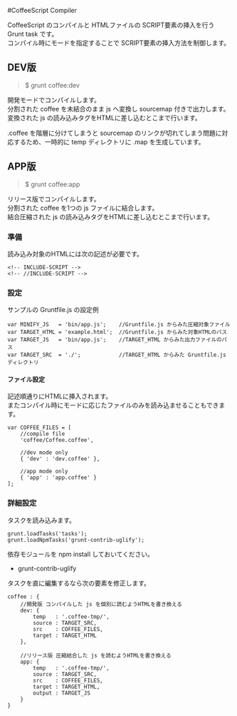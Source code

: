#CoffeeScript Compiler


CoffeeScript のコンパイルと HTMLファイルの SCRIPT要素の挿入を行う Grunt task です。  
コンパイル時にモードを指定することで SCRIPT要素の挿入方法を制御します。


## DEV版

>$ grunt coffee:dev

開発モードでコンパイルします。  
分割された coffee を未結合のまま js へ変換し sourcemap 付きで出力します。
変換された js の読み込みタグをHTMLに差し込むとこまで行います。

.coffee を階層に分けてしまうと sourcemap のリンクが切れてしまう問題に対応するため、一時的に temp ディレクトリに .map を生成しています。


## APP版

>$ grunt coffee:app

リリース版でコンパイルします。  
分割された coffee を1つの js ファイルに結合します。  
結合圧縮された js の読み込みタグをHTMLに差し込むとこまで行います。


### 準備

読み込み対象のHTMLには次の記述が必要です。

    <!-- INCLUDE-SCRIPT -->
    <!-- //INCLUDE-SCRIPT -->

### 設定

サンプルの Gruntfile.js の設定例

    var MINIFY_JS   = 'bin/app.js';    //Gruntfile.js からみた圧縮対象ファイル
    var TARGET_HTML = 'example.html';  //Gruntfile.js からみた対象HTMLのパス
    var TARGET_JS   = 'bin/app.js';    //TARGET_HTML からみた出力ファイルのパス
    var TARGET_SRC  = './';            //TARGET_HTML からみた Gruntfile.js ディレクトリ


#### ファイル設定

記述順通りにHTMLに挿入されます。  
またコンパイル時にモードに応じたファイルのみを読み込ませることもできます。

    var COFFEE_FILES = [
        //compile file
        'coffee/Coffee.coffee',
    
        //dev mode only
        { 'dev' : 'dev.coffee' },
    
        //app mode only
        { 'app' : 'app.coffee' }
    ];

### 詳細設定

タスクを読み込みます。

    grunt.loadTasks('tasks');
    grunt.loadNpmTasks('grunt-contrib-uglify');
  
依存モジュールを npm install しておいてください。

* grunt-contrib-uglify

タスクを直に編集するなら次の要素を修正します。

    coffee : {
        //開発版 コンパイルした js を個別に読むようHTMLを書き換える
        dev: {
            temp   : '.coffee-tmp/',
            source : TARGET_SRC,
            src    : COFFEE_FILES,
            target : TARGET_HTML
        },

        //リリース版 圧縮結合した js を読むようHTMLを書き換える
        app: {
            temp   : '.coffee-tmp/',
            source : TARGET_SRC,
            src    : COFFEE_FILES,
            target : TARGET_HTML,
            output : TARGET_JS
        }
    }

